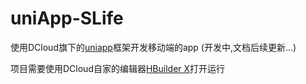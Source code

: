 # uniApp-SLife
使用DCloud旗下的[uniapp](https://uniapp.dcloud.io/)框架开发移动端的app (开发中,文档后续更新...)

项目需要使用DCloud自家的编辑器[HBuilder X](https://www.dcloud.io/hbuilderx.html)打开运行
